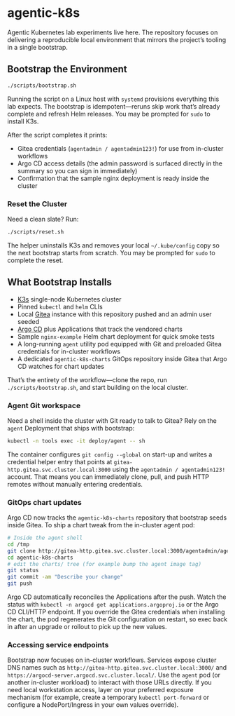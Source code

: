 # agentic-k8s

Agentic Kubernetes lab experiments live here. The repository focuses on delivering a reproducible local environment that mirrors the project’s tooling in a single bootstrap.

## Bootstrap the Environment

```bash
./scripts/bootstrap.sh
```

Running the script on a Linux host with `systemd` provisions everything this lab expects. The bootstrap is idempotent—reruns skip work that’s already complete and refresh Helm releases. You may be prompted for `sudo` to install K3s.

After the script completes it prints:
- Gitea credentials (`agentadmin / agentadmin123!`) for use from in-cluster workflows
- Argo CD access details (the admin password is surfaced directly in the summary so you can sign in immediately)
- Confirmation that the sample nginx deployment is ready inside the cluster

### Reset the Cluster

Need a clean slate? Run:

```bash
./scripts/reset.sh
```

The helper uninstalls K3s and removes your local `~/.kube/config` copy so the next bootstrap starts from scratch. You may be prompted for `sudo` to complete the reset.

## What Bootstrap Installs

- [K3s](https://k3s.io/) single-node Kubernetes cluster
- Pinned `kubectl` and `helm` CLIs
- Local [Gitea](https://gitea.com/) instance with this repository pushed and an admin user seeded
- [Argo CD](https://argo-cd.readthedocs.io/) plus Applications that track the vendored charts
- Sample `nginx-example` Helm chart deployment for quick smoke tests
- A long-running `agent` utility pod equipped with Git and preloaded Gitea credentials for in-cluster workflows
- A dedicated `agentic-k8s-charts` GitOps repository inside Gitea that Argo CD watches for chart updates

That’s the entirety of the workflow—clone the repo, run `./scripts/bootstrap.sh`, and start building on the local cluster.

### Agent Git workspace

Need a shell inside the cluster with Git ready to talk to Gitea? Rely on the `agent` Deployment that ships with bootstrap:

```bash
kubectl -n tools exec -it deploy/agent -- sh
```

The container configures `git config --global` on start-up and writes a credential helper entry that points at `gitea-http.gitea.svc.cluster.local:3000` using the `agentadmin / agentadmin123!` account. That means you can immediately clone, pull, and push HTTP remotes without manually entering credentials.

### GitOps chart updates

Argo CD now tracks the `agentic-k8s-charts` repository that bootstrap seeds inside Gitea. To ship a chart tweak from the in-cluster agent pod:

```bash
# Inside the agent shell
cd /tmp
git clone http://gitea-http.gitea.svc.cluster.local:3000/agentadmin/agentic-k8s-charts.git
cd agentic-k8s-charts
# edit the charts/ tree (for example bump the agent image tag)
git status
git commit -am "Describe your change"
git push
```

Argo CD automatically reconciles the Applications after the push. Watch the status with `kubectl -n argocd get applications.argoproj.io` or the Argo CD CLI/HTTP endpoint. If you override the Gitea credentials when installing the chart, the pod regenerates the Git configuration on restart, so exec back in after an upgrade or rollout to pick up the new values.

### Accessing service endpoints

Bootstrap now focuses on in-cluster workflows. Services expose cluster DNS names such as `http://gitea-http.gitea.svc.cluster.local:3000/` and `https://argocd-server.argocd.svc.cluster.local/`. Use the `agent` pod (or another in-cluster workload) to interact with those URLs directly. If you need local workstation access, layer on your preferred exposure mechanism (for example, create a temporary `kubectl port-forward` or configure a NodePort/Ingress in your own values override).
